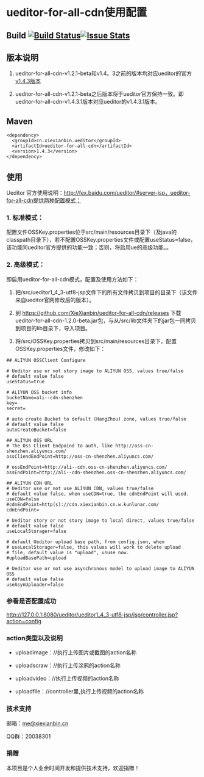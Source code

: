 ueditor-for-all-cdn使用配置
=====

## Build [![Build Status](https://travis-ci.org/XieXianbin/ueditor-for-all-cdn.svg?branch=master)](https://travis-ci.org/XieXianbin/ueditor-for-all-cdn)[![Issue Stats](http://www.issuestats.com/github/XieXianbin/ueditor-for-all-cdn/badge/issue)](http://www.issuestats.com/github/XieXianbin/ueditor-for-all-cdn)

## 版本说明

1. ueditor-for-all-cdn-v1.2.1-beta和v1.4。3之前的版本均对应ueditor的官方[v1.4.3版本](https://github.com/fex-team/ueditor/tree/v1.4.3 "ueditor v1.4.3 代码")

2. ueditor-for-all-cdn-v1.2.1-beta之后版本将于ueditor官方保持一致。即ueditor-for-all-cdn-v1.4.3.1版本对应ueditor的v1.4.3.1版本。

## Maven

```
<dependency>
  <groupId>cn.xiexianbin.ueditor</groupId>
  <artifactId>ueditor-for-all-cdn</artifactId>
  <version>1.4.3</version>
</dependency>
```

## 使用

Ueditor 官方使用说明：http://fex.baidu.com/ueditor/#server-jsp，ueditor-for-all-cdn提供两种配置模式：

### 1. 标准模式：

配置文件OSSKey.properties位于src/main/resources目录下（及java的classpath目录下），若不配置OSSKey.properties文件或配置useStatus=false，该功能同ueditor官方提供的功能一致；否则，将启用ue的高级功能。。


### 2. 高级模式：

即启用ueditor-for-all-cdn模式，配置及使用方法如下：


1) 把/src/ueditor1_4_3-utf8-jsp文件下的所有文件拷贝到项目的目录下（该文件来自ueditor官网修改后的版本）。


2) 到 https://github.com/XieXianbin/ueditor-for-all-cdn/releases  下载ueditor-for-all-cdn-1.2.0-beta.jar包，与从/src/lib文件夹下的jar包一同拷贝到项目的lib目录下，导入项目。


3) 将/src/OSSKey.properties拷贝到src/main/resources目录下，配置OSSKey.properties文件，修改如下：

```
## ALIYUN OSSClient Configure 

# Ueditor use or not story image to ALIYUN OSS, values true/false
# default value false
useStatus=true

# ALIYUN OSS bucket info
bucketName=ali--cdn-shenzhen
key=
secret=

# auto create Bucket to default (HangZhou) zone, values true/false
# default value false
autoCreateBucket=false

## ALIYUN OSS URL
# The Oss Client Endpoind to auth, like http://oss-cn-shenzhen.aliyuncs.com/
ossCliendEndPoint=http://oss-cn-shenzhen.aliyuncs.com/

# ossEndPoint=http://ali--cdn.oss-cn-shenzhen.aliyuncs.com/
ossEndPoint=http://ali--cdn-shenzhen.oss-cn-shenzhen.aliyuncs.com/

## ALIYUN CDN URL
# Ueditor use or not use ALIYUN CDN, values true/false
# default value false, when useCDN=true, the cdnEndPoint will used.
useCDN=false
#cdnEndPoint=http(s)://cdn.xiexianbin.cn.w.kunlunar.com/
cdnEndPoint=

# Ueditor story or not story image to local direct, values true/false
# default value false
useLocalStorager=false

# default Ueditor upload base path, from config.json, when
# useLocalStorager=false, this values will work to delete upload 
# file, default value is "upload", unuse now.
#uploadBasePath=upload

# Ueditor use or not use asynchronous model to upload image to ALIYUN OSS
# default value false
useAsynUploader=false
```

### 参看是否配置成功

http://127.0.0.1:8080/ueditor/ueditor1_4_3-utf8-jsp/jsp/controller.jsp?action=config

### action类型以及说明

* uploadimage：//执行上传图片或截图的action名称

* uploadscraw：//执行上传涂鸦的action名称

* uploadvideo：//执行上传视频的action名称

* uploadfile：//controller里,执行上传视频的action名称


### 技术支持

邮箱：me@xiexianbin.cn

QQ群：20038301


### 捐赠

本项目是个人业余时间开发和提供技术支持，欢迎捐赠！





